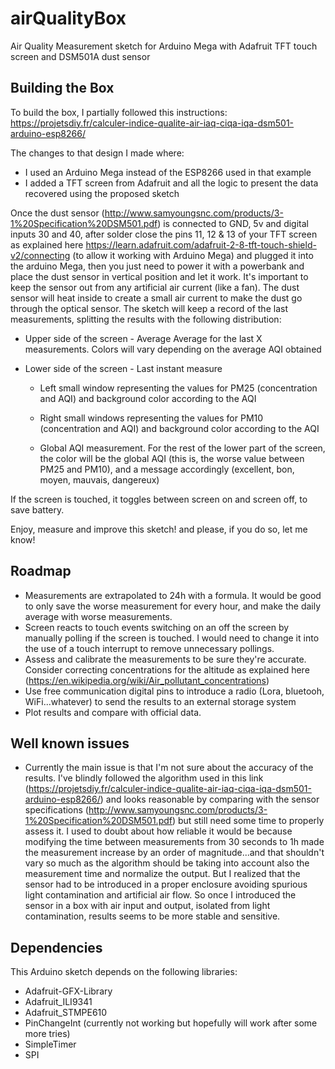 # airQualityBox
Air Quality Measurement sketch for Arduino Mega with Adafruit TFT touch screen and DSM501A dust sensor

## Building the Box
To build the box, I partially followed this instructions:
https://projetsdiy.fr/calculer-indice-qualite-air-iaq-ciqa-iqa-dsm501-arduino-esp8266/

The changes to that design I made where:
- I used an Arduino Mega instead of the ESP8266 used in that example
- I added a TFT screen from Adafruit and all the logic to present the data recovered using the proposed sketch

Once the dust sensor (http://www.samyoungsnc.com/products/3-1%20Specification%20DSM501.pdf) is connected to GND, 5v and digital inputs 30 and 40, after solder close the pins 11, 12 & 13 of your TFT screen as explained here https://learn.adafruit.com/adafruit-2-8-tft-touch-shield-v2/connecting (to allow it working with Arduino Mega) and plugged it into the arduino Mega, then you just need to power it with a powerbank and place the dust sensor in vertical position and let it work. It's important to keep the sensor out from any artificial air current (like a fan). The dust sensor will heat inside to create a small air current to make the dust go through the optical sensor. The sketch will keep a record of the last measurements, splitting the results with the following distribution:

- Upper side of the screen - Average
Average for the last X measurements. Colors will vary depending on the average AQI obtained

- Lower side of the screen - Last instant measure
  - Left small window representing the values for PM25 (concentration and AQI) and background color according to the AQI

  - Right small windows representing the values for PM10 (concentration and AQI) and background color according to the AQI
  
  - Global AQI measurement. For the rest of the lower part of the screen, the color will be the global AQI (this is, the worse value between PM25 and PM10), and a message accordingly (excellent, bon, moyen, mauvais, dangereux)

If the screen is touched, it toggles between screen on and screen off, to save battery. 

Enjoy, measure and improve this sketch! and please, if you do so, let me know!

## Roadmap
- Measurements are extrapolated to 24h with a formula. It would be good to only save the worse measurement for every hour, and make the daily average with worse measurements.
- Screen reacts to touch events switching on an off the screen by manually polling if the screen is touched. I would need to change it into the use of a touch interrupt to remove unnecessary pollings. 
- Assess and calibrate the measurements to be sure they're accurate. Consider correcting concentrations for the altitude as explained here (https://en.wikipedia.org/wiki/Air_pollutant_concentrations)
- Use free communication digital pins to introduce a radio (Lora, bluetooh, WiFi...whatever) to send the results to an external storage system
- Plot results and compare with official data.

## Well known issues
- Currently the main issue is that I'm not sure about the accuracy of the results. I've blindly followed the algorithm used in this link (https://projetsdiy.fr/calculer-indice-qualite-air-iaq-ciqa-iqa-dsm501-arduino-esp8266/) and looks reasonable by comparing with the sensor specifications (http://www.samyoungsnc.com/products/3-1%20Specification%20DSM501.pdf) but still need some time to properly assess it. I used to doubt about how reliable it would be because modifying the time between measurements from 30 seconds to 1h made the measurement increase by an order of magnitude...and that shouldn't vary so much as the algorithm should be taking into account also the measurement time and normalize the output. But I realized that the sensor had to be introduced in a proper enclosure avoiding spurious light contamination and artificial air flow. So once I introduced the sensor in a box with air input and output, isolated from light contamination, results seems to be more stable and sensitive.

## Dependencies
This Arduino sketch depends on the following libraries:
- Adafruit-GFX-Library
- Adafruit_ILI9341
- Adafruit_STMPE610
- PinChangeInt (currently not working but hopefully will work after some more tries)
- SimpleTimer
- SPI
